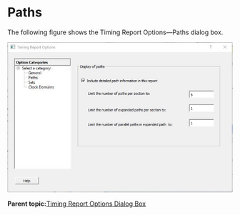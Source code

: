 # Paths

The following figure shows the Timing Report Options—Paths dialog box.

![???](GUID-A116A6D7-9BD1-47DF-8238-B47016FE74D2-low.jpg "Timing Report Options—Paths Dialog Box")

**Parent topic:**[Timing Report Options Dialog Box](GUID-29A2149F-C54F-4D59-B99E-CCC19A108FF0.md)

